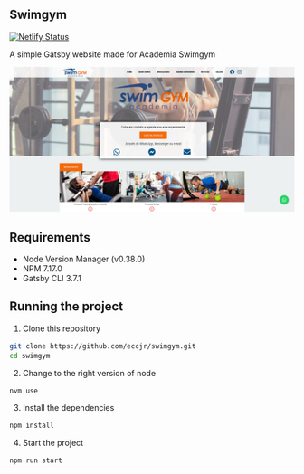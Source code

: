 ## Swimgym

[![Netlify Status](https://api.netlify.com/api/v1/badges/285f6e96-283b-4b80-8d91-4f4b600060a3/deploy-status)](https://app.netlify.com/sites/swimgym/deploys)

A simple Gatsby website made for Academia Swimgym

![screenshot](screenshot.jpg)

## Requirements

* Node Version Manager (v0.38.0)
* NPM 7.17.0
* Gatsby CLI 3.7.1

## Running the project

1. Clone this repository

```sh
git clone https://github.com/eccjr/swimgym.git
cd swimgym

```
2. Change to the right version of node

```sh
nvm use
```

3. Install the dependencies

```sh
npm install
```

4. Start the project

```sh
npm run start
```
